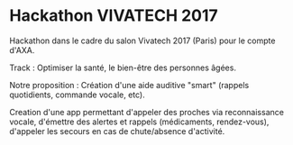 # Hackathon VIVATECH 2017

Hackathon dans le cadre du salon Vivatech 2017 (Paris) pour le compte d'AXA.

Track : Optimiser la santé, le bien-être des personnes âgées.

Notre proposition : Création d'une aide auditive "smart" (rappels quotidients, commande vocale, etc).

Creation d'une app permettant d'appeler des proches via reconnaissance vocale, d'émettre des alertes et rappels (médicaments, rendez-vous), d'appeler les secours en cas de chute/absence d'activité.




